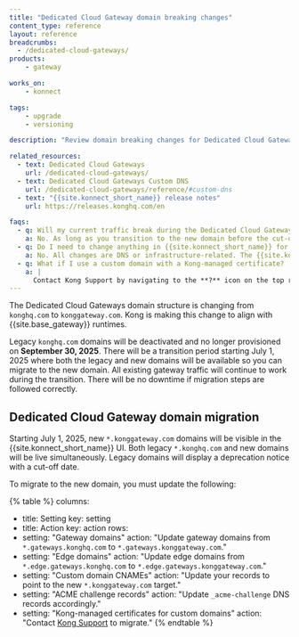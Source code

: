 ```yaml
---
title: "Dedicated Cloud Gateway domain breaking changes"
content_type: reference
layout: reference
breadcrumbs:
  - /dedicated-cloud-gateways/
products:
    - gateway

works_on:
    - konnect

tags:
    - upgrade
    - versioning

description: "Review domain breaking changes for Dedicated Cloud Gateways."

related_resources:
  - text: Dedicated Cloud Gateways
    url: /dedicated-cloud-gateways/
  - text: Dedicated Cloud Gateways Custom DNS
    url: /dedicated-cloud-gateways/reference/#custom-dns
  - text: "{{site.konnect_short_name}} release notes"
    url: https://releases.konghq.com/en

faqs:
  - q: Will my current traffic break during the Dedicated Cloud Gateways domain migration?
    a: No. As long as you transition to the new domain before the cut-off date on September 30, 2025, there will be no downtime.
  - q: Do I need to change anything in {{site.konnect_short_name}} for the Dedicated Cloud Gateways domain migration?
    a: No. All changes are DNS or infrastructure-related. The {{site.konnect_short_name}} UI will automatically reflect domain mappings.
  - q: What if I use a custom domain with a Kong-managed certificate?
    a: |
      Contact Kong Support by navigating to the **?** icon on the top right menu and clicking **Create support case** or from the [Kong Support portal](https://support.konghq.com). This path is currently unsupported for seamless migration.
---
```


The Dedicated Cloud Gateways domain structure is changing from `konghq.com` to `konggateway.com`. Kong is making this change to align with {{site.base_gateway}} runtimes. 

Legacy `konghq.com` domains will be deactivated and no longer provisioned on **September 30, 2025**. There will be a transition period starting July 1, 2025 where both the legacy and new domains will be available so you can migrate to the new domain. All existing gateway traffic will continue to work during the transition. There will be no downtime if migration steps are followed correctly.

## Dedicated Cloud Gateway domain migration

Starting July 1, 2025, new `*.konggateway.com` domains will be visible in the {{site.konnect_short_name}} UI. Both legacy `*.konghq.com` and new domains will be live simultaneously. Legacy domains will display a deprecation notice with a cut-off date.

To migrate to the new domain, you must update the following:

<!--vale off-->
{% table %}
columns:
  - title: Setting
    key: setting
  - title: Action
    key: action
rows:
  - setting: "Gateway domains"
    action: "Update gateway domains from `*.gateways.konghq.com` to `*.gateways.konggateway.com`."
  - setting: "Edge domains"
    action: "Update edge domains from `*.edge.gateways.konghq.com` to `*.edge.gateways.konggateway.com`."
  - setting: "Custom domain CNAMEs"
    action: "Update your records to point to the new `*.konggateway.com` target."
  - setting: "ACME challenge records"
    action: "Update `_acme-challenge` DNS records accordingly."
  - setting: "Kong-managed certificates for custom domains"
    action: "Contact [Kong Support](https://support.konghq.com) to migrate."
{% endtable %}
<!--vale on-->